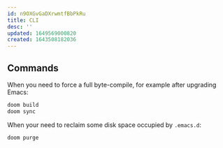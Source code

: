 ```yaml
---
id: n9OXGvGaDXrwmtfBbPkRu
title: CLI
desc: ''
updated: 1649569000820
created: 1643508182036
---
```


## Commands

When you need to force a full byte-compile, for example after upgrading Emacs:

```bash
doom build
doom sync
```

When your need to reclaim some disk space occupied by `.emacs.d`:

```bash
doom purge
```

